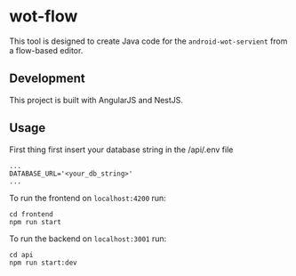 # wot-flow
This tool is designed to create Java code for the `android-wot-servient` from a flow-based editor.

## Development
This project is built with AngularJS and NestJS.

## Usage
First thing first insert your database string in the /api/.env file
```
...
DATABASE_URL='<your_db_string>'
...
```

To run the frontend on `localhost:4200` run:
```
cd frontend
npm run start
```

To run the backend on `localhost:3001` run:
```
cd api
npm run start:dev
```
